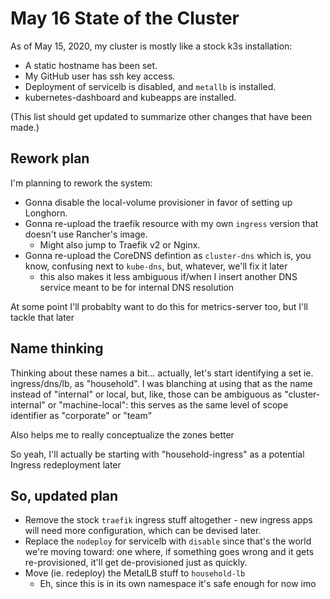 # May 16 State of the Cluster

As of May 15, 2020, my cluster is mostly like a stock k3s installation:

- A static hostname has been set.
- My GitHub user has ssh key access.
- Deployment of servicelb is disabled, and `metallb` is installed.
- kubernetes-dashboard and kubeapps are installed.

(This list should get updated to summarize other changes that have been made.)

## Rework plan

I'm planning to rework the system:

- Gonna disable the local-volume provisioner in favor of setting up Longhorn.
- Gonna re-upload the traefik resource with my own `ingress` version that doesn't use Rancher's image.
  - Might also jump to Traefik v2 or Nginx.
- Gonna re-upload the CoreDNS defintion as `cluster-dns` which is, you know, confusing next to `kube-dns`, but, whatever, we'll fix it later
  - this also makes it less ambiguous if/when I insert another DNS service meant to be for internal DNS resolution

At some point I'll probablty want to do this for metrics-server too, but I'll tackle that later

## Name thinking

Thinking about these names a bit... actually, let's start identifying a set ie. ingress/dns/lb, as "household". I was blanching at using that as the name instead of "internal" or local, but, like, those can be ambiguous as "cluster-internal" or "machine-local": this serves as the same level of scope identifier as "corporate" or "team"

Also helps me to really conceptualize the zones better

So yeah, I'll actually be starting with "household-ingress" as a potential Ingress redeployment later

## So, updated plan

- Remove the stock `traefik` ingress stuff altogether - new ingress apps will need more configuration, which can be devised later.
- Replace the `nodeploy` for servicelb with `disable` since that's the world we're moving toward: one where, if something goes wrong and it gets re-provisioned, it'll get de-provisioned just as quickly.
- Move (ie. redeploy) the MetalLB stuff to `household-lb`
  - Eh, since this is in its own namespace it's safe enough for now imo

